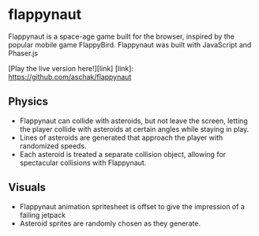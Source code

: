 # flappynaut


Flappynaut is a space-age game built for the browser, inspired by the popular mobile game FlappyBird. Flappynaut was built 
with JavaScript and Phaser.js

[Play the live version here!][link]
[link]: https://github.com/aschak/flappynaut

## Physics 
  
  * Flappynaut can collide with asteroids, but not leave the screen, letting the player collide with asteroids at certain 
    angles while staying in play. 
  * Lines of asteroids are generated that approach the player with randomized speeds.
  * Each asteroid is treated a separate collision object, allowing for spectacular collisions with Flappynaut. 
  
## Visuals 
  * Flappynaut animation spritesheet is offset to give the impression of a failing jetpack 
  * Asteroid sprites are randomly chosen as they generate. 
  
